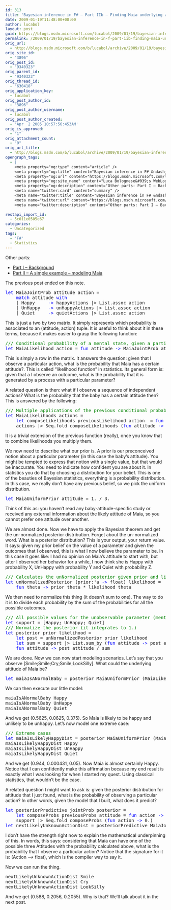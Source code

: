 ```yaml
---
id: 313
title: 'Bayesian inference in F# – Part IIb – Finding Maia underlying attitude'
date: 2009-01-19T11:48:00+00:00
author: lucabol
layout: post
guid: https://blogs.msdn.microsoft.com/lucabol/2009/01/19/bayesian-inference-in-f-part-iib-finding-maia-underlying-attitude/
permalink: /2009/01/19/bayesian-inference-in-f-part-iib-finding-maia-underlying-attitude/
orig_url:
  - http://blogs.msdn.microsoft.com/b/lucabol/archive/2009/01/19/bayesian-inference-in-f-part-iib-finding-maia-underlying-attitude.aspx
orig_site_id:
  - "3896"
orig_post_id:
  - "9340323"
orig_parent_id:
  - "9340323"
orig_thread_id:
  - "630418"
orig_application_key:
  - lucabol
orig_post_author_id:
  - "3896"
orig_post_author_username:
  - lucabol
orig_post_author_created:
  - 'Apr  2 2005 10:57:56:453AM'
orig_is_approved:
  - "1"
orig_attachment_count:
  - "0"
orig_url_title:
  - http://blogs.msdn.com/b/lucabol/archive/2009/01/19/bayesian-inference-in-f-part-iib-finding-maia-underlying-attitude.aspx
opengraph_tags:
  - |
    <meta property="og:type" content="article" />
    <meta property="og:title" content="Bayesian inference in F# &ndash; Part IIb &ndash; Finding Maia underlying attitude" />
    <meta property="og:url" content="https://blogs.msdn.microsoft.com/lucabol/2009/01/19/bayesian-inference-in-f-part-iib-finding-maia-underlying-attitude/" />
    <meta property="og:site_name" content="Luca Bolognese&#039;s WebLog" />
    <meta property="og:description" content="Other parts: Part I – Background Part II – A simple example – modeling Maia The previous post ended on this note.let MaiaJointProb attitude action = match attitude with | Happy -&gt; happyActions |&gt; List.assoc action | UnHappy -&gt; unHappyActions |&gt; List.assoc action | Quiet -&gt; quietActions |&gt; List.assoc action This is just a two..." />
    <meta name="twitter:card" content="summary" />
    <meta name="twitter:title" content="Bayesian inference in F# &ndash; Part IIb &ndash; Finding Maia underlying attitude" />
    <meta name="twitter:url" content="https://blogs.msdn.microsoft.com/lucabol/2009/01/19/bayesian-inference-in-f-part-iib-finding-maia-underlying-attitude/" />
    <meta name="twitter:description" content="Other parts: Part I – Background Part II – A simple example – modeling Maia The previous post ended on this note.let MaiaJointProb attitude action = match attitude with | Happy -&gt; happyActions |&gt; List.assoc action | UnHappy -&gt; unHappyActions |&gt; List.assoc action | Quiet -&gt; quietActions |&gt; List.assoc action This is just a two..." />
    
restapi_import_id:
  - 5c011e0505e67
categories:
  - Uncategorized
tags:
  - 'F#'
  - Statistics
---
```

Other parts:

  * [Part I – Background](http://blogs.msdn.com/lucabol/archive/2008/11/07/bayesian-inference-in-f-part-i-background.aspx) 
  * [Part II – A simple example – modeling Maia](http://blogs.msdn.com/lucabol/archive/2008/11/26/bayesian-inference-in-f-part-iia-a-simple-example-modeling-maia.aspx) 

The previous post ended on this note.

<pre class="code"><span style="color:blue;">let </span>MaiaJointProb attitude action =
    <span style="color:blue;">match </span>attitude <span style="color:blue;">with
    </span>| Happy     <span style="color:blue;">-&gt; </span>happyActions |&gt; List.assoc action
    | UnHappy   <span style="color:blue;">-&gt; </span>unHappyActions |&gt; List.assoc action
    | Quiet     <span style="color:blue;">-&gt; </span>quietActions |&gt; List.assoc action</pre>

This is just a two by two matrix. It simply represents which probability is associated to an (attitude, action) tuple. It is useful to think about it in these terms, because it makes easier to grasp the following function:

<pre class="code"><span style="color:green;">/// Conditional probability of a mental state, given a particular observed action
</span><span style="color:blue;">let </span>MaiaLikelihood action = <span style="color:blue;">fun </span>attitude <span style="color:blue;">-&gt; </span>MaiaJointProb attitude action</pre>



This is simply a row in the matrix. It answers the question: given that I observe a particular action, what is the probability that Maia has a certain attitude?. This is called “likelihood function” in statistics. Its general form is: given that a I observe an outcome, what is the probability that it is generated by a process with a particular parameter?

A related question is then: what if I observe a sequence of independent actions? What is the probability that the baby has a certain attitude then? This is answered by the following:

<pre class="code"><span style="color:green;">/// Multiple applications of the previous conditional probabilities for a series of actions (multiplied)
</span><span style="color:blue;">let </span>MaiaLikelihoods actions =
    <span style="color:blue;">let </span>composeLikelihoods previousLikelihood action  = <span style="color:blue;">fun </span>attitude <span style="color:blue;">-&gt; </span>previousLikelihood attitude * MaiaLikelihood action attitude
    actions |&gt; Seq.fold composeLikelihoods (<span style="color:blue;">fun </span>attitude <span style="color:blue;">-&gt; </span>1.)</pre>

It is a trivial extension of the previous function (really), once you know that to combine likelihoods you multiply them.

We now need to describe what our prior is. A prior is our preconceived notion about a particular parameter (in this case the baby’s attitude). You might be tempted to express that notion with a single value, but that would be inaccurate. You need to indicate how confident you are about it. In statistics you do that by choosing a distribution for your belief. This is one of the beauties of Bayesian statistics, everything is a probability distribution. In this case, we really don’t have any previous belief, so we pick the uniform distribution.

<pre class="code"><span style="color:blue;">let </span>MaiaUniformPrior attitude = 1. / 3.</pre>

Think of this as: you haven’t read any baby-attitude-specific study or received any external information about the likely attitude of Maia, so you cannot prefer one attitude over another.

We are almost done. Now we have to apply the Bayesian theorem and get the un-normalized posterior distribution. Forget about the un-normalized word. What is a posterior distribution? This is your output, your return value. It says: given my prior belief on the value of a parameter and given the outcomes that I observed, this is what I now believe the parameter to be. In this case it goes like: I had no opinion on Maia’s attitude to start with, but after I observed her behavior for a while, I now think she is Happy with probability X, UnHappy with probability Y and Quiet with probability Z.

<pre class="code"><span style="color:green;">/// Calculates the unNormalized posterior given prior and likelihood
</span><span style="color:blue;">let </span>unNormalizedPosterior (prior:'a <span style="color:blue;">-&gt; </span>float) likelihood =
    <span style="color:blue;">fun </span>theta <span style="color:blue;">-&gt; </span>prior theta * likelihood theta</pre>



We then need to normalize this thing (it doesn’t sum to one). The way to do it is to divide each probability by the sum of the probabilities for all the possible outcomes.

<pre class="code"><span style="color:green;">/// All possible values for the unobservable parameter (mental state)
</span><span style="color:blue;">let </span>support = [Happy; UnHappy; Quiet]
<span style="color:green;">/// Normalize the posterior (it integrates to 1.)
</span><span style="color:blue;">let </span>posterior prior likelihood =
    <span style="color:blue;">let </span>post = unNormalizedPosterior prior likelihood
    <span style="color:blue;">let </span>sum = support |&gt; List.sum_by (<span style="color:blue;">fun </span>attitude <span style="color:blue;">-&gt; </span>post attitude)
    <span style="color:blue;">fun </span>attitude <span style="color:blue;">-&gt; </span>post attitude / sum</pre>

We are done. Now we can now start modeling scenarios. Let’s say that you observe [Smile;Smile;Cry;Smile;LookSilly]. What could the underlying attitude of Maia be?

<pre class="code"><span style="color:blue;">let </span>maiaIsANormalBaby = posterior MaiaUniformPrior (MaiaLikelihoods [Smile;Smile;Cry;Smile;LookSilly])</pre>

We can then execute our little model:

<pre class="code">maiaIsANormalBaby Happy
maiaIsANormalBaby UnHappy
maiaIsANormalBaby Quiet</pre>

And we get (0.5625, 0.0625, 0.375). So Maia is likely to be happy and unlikely to be unhappy. Let’s now model one extreme case:

<pre class="code"><span style="color:green;">/// Extreme cases
</span><span style="color:blue;">let </span>maiaIsLikelyHappyDist = posterior MaiaUniformPrior (MaiaLikelihoods [Smile;Smile;Smile;Smile;Smile;Smile;Smile])
maiaIsLikelyHappyDist Happy
maiaIsLikelyHappyDist UnHappy<br />maiaIsLikelyHappyDist Quiet</pre>

And we get (0.944, 0.000431, 0.05). Now Maia is almost certainly Happy. Notice that I can confidently make this affirmation because my end result is exactly what I was looking for when I started my quest. Using classical statistics, that wouldn’t be the case.

A related question I might want to ask is: given the posterior distribution for attitude that I just found, what is the probability of observing a particular action? In other words, given the model that I built, what does it predict?

<pre class="code"><span style="color:blue;">let </span>posteriorPredictive jointProb posterior =
    <span style="color:blue;">let </span>composeProbs previousProbs attitude = <span style="color:blue;">fun </span>action <span style="color:blue;">-&gt; </span>previousProbs action + jointProb attitude action * posterior attitude
    support |&gt; Seq.fold composeProbs (<span style="color:blue;">fun </span>action <span style="color:blue;">-&gt; </span>0.)
<span style="color:blue;">let </span>nextLikelyUnknownActionDist = posteriorPredictive MaiaJointProb maiaIsLikelyHappyDist</pre>

I don’t have the strength right now to explain the mathematical underpinning of this. In words, this says: considering that Maia can have one of the possible three Attitudes with the probability calculated above, what is the probability that I observe a particular action? Notice that the signature for it is: (Action –> float), which is the compiler way to say it.

Now we can run the thing.

<pre class="code">nextLikelyUnknownActionDist Smile
nextLikelyUnknownActionDist Cry
nextLikelyUnknownActionDist LookSilly</pre>

And we get (0.588, 0.2056, 0.2055). Why is that? We’ll talk about it in the next post.